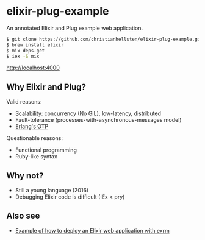 # elixir-plug-example

An annotated Elixir and Plug example web application.

```bash
$ git clone https://github.com/christianhellsten/elixir-plug-example.git
$ brew install elixir
$ mix deps.get
$ iex -S mix
```

[http://localhost:4000](http://localhost:4000)

## Why Elixir and Plug?

Valid reasons:
- [Scalability](http://learnyousomeerlang.com/the-hitchhikers-guide-to-concurrency): concurrency (No GIL), low-latency, distributed
- Fault-tolerance (processes-with-asynchronous-messages model)
- [Erlang's OTP](http://learnyousomeerlang.com/what-is-otp)

Questionable reasons:
- Functional programming
- Ruby-like syntax

## Why not?

- Still a young language (2016)
- Debugging Elixir code is difficult (IEx < pry)


## Also see

- [Example of how to deploy an Elixir web application with exrm](https://snippets.aktagon.com/snippets/777-elixir-deployment)

